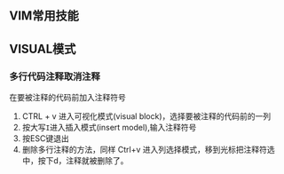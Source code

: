 VIM常用技能
-----------------

## VISUAL模式

### 多行代码注释取消注释

在要被注释的代码前加入注释符号

1. CTRL + v 进入可视化模式(visual block)，选择要被注释的代码前的一列
2. 按大写`I`进入插入模式(insert model),输入注释符号
3. 按ESC键退出
4. 删除多行注释的方法，同样 Ctrl+v 进入列选择模式，移到光标把注释符选中，按下d，注释就被删除了。

